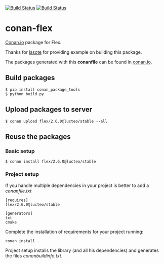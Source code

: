 [![Build Status](https://travis-ci.org/lucteo/conan-flex.svg)](https://travis-ci.org/lucteo/conan-flex)
[![Build Status](https://ci.appveyor.com/api/projects/status/github/lucteo/conan-flex)](https://ci.appveyor.com/project/lucteo/conan-flex)


# conan-flex
[Conan.io](https://conan.io) package for Flex.

Thanks for [lasote](https://github.com/lasote) for providing example on building this package. 

The packages generated with this **conanfile** can be found in [conan.io](https://conan.io/source/flex/2.6.0/lucteo/stable).

## Build packages

    $ pip install conan_package_tools
    $ python build.py
    
## Upload packages to server

    $ conan upload flex/2.6.0@lucteo/stable --all
    
## Reuse the packages

### Basic setup

    $ conan install flex/2.6.0@lucteo/stable
    
### Project setup

If you handle multiple dependencies in your project is better to add a *conanfile.txt*
    
    [requires]
    flex/2.6.0@lucteo/stable

    [generators]
    txt
    cmake

Complete the installation of requirements for your project running:</small></span>

    conan install . 

Project setup installs the library (and all his dependencies) and generates the files *conanbuildinfo.txt*.
